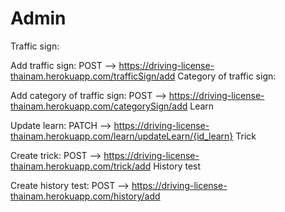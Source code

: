 # Admin
Traffic sign:

Add traffic sign: POST --> https://driving-license-thainam.herokuapp.com/trafficSign/add
Category of traffic sign:

Add category of traffic sign: POST --> https://driving-license-thainam.herokuapp.com/categorySign/add
Learn

Update learn: PATCH --> https://driving-license-thainam.herokuapp.com/learn/updateLearn/{id_learn}
Trick

Create trick: POST --> https://driving-license-thainam.herokuapp.com/trick/add
History test

Create history test: POST --> https://driving-license-thainam.herokuapp.com/history/add
